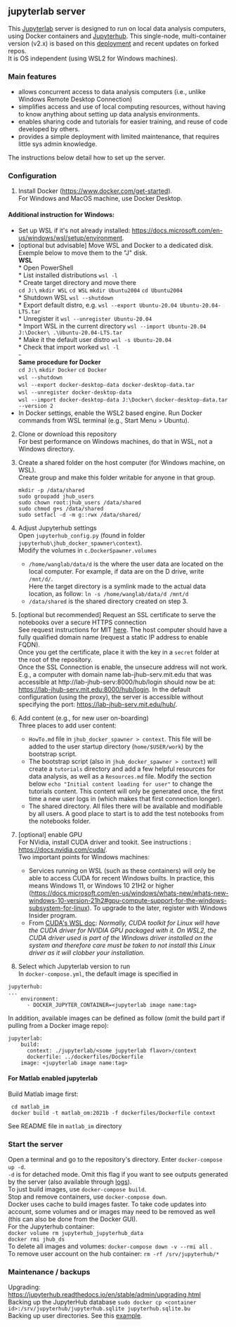 ## jupyterlab server
This [Jupyterlab](https://jupyterlab.readthedocs.io/en/latest/) server is designed to run on local data analysis computers, using Docker containers and [Jupyterhub](https://jupyterhub.readthedocs.io/en/stable/). This single-node, multi-container version (v2.x) is based on this [deployment](https://github.com/defeo/jupyterhub-docker/) and recent updates on forked repos.  
It is OS independent (using WSL2 for Windows machines). 

### Main features
- allows concurrent access to data analysis computers (i.e., unlike Windows Remote Desktop Connection) 
- simplifies access and use of local computing resources, without having to know anything about setting up data analysis environments.  
- enables sharing code and tutorials for easier training, and reuse of code developed by others.
- provides a simple deployment with limited maintenance, that requires little sys admin knowledge.
  
The instructions below detail how to set up the server. 

### Configuration
1. Install Docker (https://www.docker.com/get-started).  
For Windows and MacOS machine, use Docker Desktop.  

#### Additional instruction for Windows:
   * Set up WSL if it's not already installed: https://docs.microsoft.com/en-us/windows/wsl/setup/environment.  
   * [optional but advisable] Move WSL and Docker to a dedicated disk. Exemple below to move them to the "J" disk.  
		    **WSL**   
		    * Open PowerShell  
		    * List installed distributions `wsl -l`  
		    * Create target directory and move there  
		      `cd J:\` `mkdir WSL` `cd WSL` `mkdir Ubuntu2004` `cd Ubuntu2004`  
		    * Shutdown WSL `wsl --shutdown`  
		    * Export default distro, e.g. `wsl --export Ubuntu-20.04 Ubuntu-20.04-LTS.tar`  
		    * Unregister it `wsl --unregister Ubuntu-20.04`  
		    * Import WSL in the current directory `wsl --import Ubuntu-20.04 J:\Docker\ .\Ubuntu-20.04-LTS.tar`  
		    * Make it the default user distro `wsl -s Ubuntu-20.04`  
		    * Check that import worked `wsl -l`  
		    -  
		    **Same procedure for Docker**  
		    `cd J:\` `mkdir Docker` `cd Docker`  
		    `wsl --shutdown`  
		    `wsl --export docker-desktop-data docker-desktop-data.tar`  
		    `wsl --unregister docker-desktop-data`  
		    `wsl --import docker-desktop-data J:\Docker\`
		    `docker-desktop-data.tar --version 2`  
   * In Docker settings, enable the WSL2 based engine. Run Docker commands from WSL terminal (e.g., Start Menu > Ubuntu).  

2. Clone or download this repository  
For best performance on Windows machines, do that in WSL, not a Windows directory. 

3. Create a shared folder on the host computer (for Windows machine, on WSL).   
Create group and make this folder writable for anyone in that group.
	```
	mkdir -p /data/shared
	sudo groupadd jhub_users
	sudo chown root:jhub_users /data/shared
	sudo chmod g+s /data/shared
	sudo setfacl -d -m g::rwx /data/shared/
	```

4. Adjust Jupyterhub settings  
Open `jupyterhub_config.py` (found in folder `jupyterhub\jhub_docker_spawner\context`).  
Modify the volumes in `c.DockerSpawner.volumes`
	* `/home/wanglab/data/d` is the where the user data are located on the local computer. For example, if data are on the D drive, write `/mnt/d/`.  
	Here the target directory is a symlink made to the actual data location, as follow:
	`ln -s /home/wanglab/data/d /mnt/d`   
	* `/data/shared` is the shared directory created on step 3. 

5. [optional but recommended] Request an SSL certificate to serve the notebooks over a secure HTTPS connection  
See request instructions for MIT [here](http://kb.mit.edu/confluence/x/x487). The host computer should have a fully qualified domain name (request a static IP address to enable FQDN).  
Once you get the certificate, place it with the key in a `secret` folder at the root of the repository.   
Once the SSL Connection is enable, the unsecure address will not work. E.g., a computer with domain name lab-jhub-serv.mit.edu that was accessible at http://lab-jhub-serv:8000/hub/login should now be at: https://lab-jhub-serv.mit.edu:8000/hub/login. In the default configuration (using the proxy), the server is accessible without specifying the port: https://lab-jhub-serv.mit.edu/hub/.  

6. Add content (e.g., for new user on-boarding)  
	Three places to add user content:  
	* `HowTo.md` file in `jhub_docker_spawner > context`. This file will be added to the user startup directory (`home/$USER/work`) by the bootstrap script.  
	* The bootstrap script (also in `jhub_docker_spawner > context`) will create a `tutorials` directory and add a few helpful resources for data analysis, as well as a `Resources.md` file. Modify the section below `echo "Initial content loading for user"` to change the tutorials content. This content will only be generated once, the first time a new user logs in (which makes that first connection longer).  
	* The shared directory. All files there will be available and modifiable by all users. A good place to start is to add the test notebooks from the notebooks folder.   

7. [optional] enable GPU  
	For NVidia, install CUDA driver and tookit. See instructions : https://docs.nvidia.com/cuda/.  
	Two important points for Windows machines:  
	* Services running on WSL (such as these containers) will only be able to access CUDA for recent Windows builts. In practice, this means Windows 11, or Windows 10 21H2 or higher (https://docs.microsoft.com/en-us/windows/whats-new/whats-new-windows-10-version-21h2#gpu-compute-support-for-the-windows-subsystem-for-linux). To upgrade to the later, register with Windows Insider program.
	* From [CUDA's WSL doc](https://docs.nvidia.com/cuda/wsl-user-guide/index.html): *Normally, CUDA toolkit for Linux will have the CUDA driver for NVIDIA GPU packaged with it. On WSL2, the CUDA driver used is part of the Windows driver installed on the system and therefore care must be taken to not install this Linux driver as it will clobber your installation.*

8. Select which Jupyterlab version to run  
In `docker-compose.yml`, the default image is specified in  
```
jupyterhub:
...
    environment:
      - DOCKER_JUPYTER_CONTAINER=<jupyterlab image name:tag>
```
In addition, available images can be defined as follow (omit the build part if pulling from a Docker image repo):  
```
jupyterlab:
    build: 
      context: ./jupyterlab/<some jupyterlab flavor>/context
      dockerfile: ../dockerfiles/Dockerfile
    image: <jupyterlab image name:tag>
```

#### For Matlab enabled jupyterlab  
   Build Matlab image first:  
   ```
	cd matlab_im  
	docker build -t matlab_om:2021b -f dockerfiles/Dockerfile context
   ```  
   See README file in `matlab_im` directory

### Start the server  
Open a terminal and go to the repository's directory. Enter `docker-compose up -d`.  
`-d` is for detached mode. Omit this flag if you want to see outputs generated by the server (also available through [logs](https://docs.docker.com/engine/reference/commandline/logs/)).  
To just build images, use `docker-compose build`.  
Stop and remove containers, use `docker-compose down`.  
Docker uses cache to build images faster. To take code updates into account, some volumes and or images may need to be removed as well (this can also be done from the Docker GUI).   
For the Jupyterhub container:  
`docker volume rm jupyterhub_jupyterhub_data`  
`docker rmi jhub_ds`  
To delete all images and volumes: `docker-compose down -v --rmi all` .  
To remove user account on the hub container: `rm -rf /srv/jupyterhub/*`

### Maintenance / backups
Upgrading: https://jupyterhub.readthedocs.io/en/stable/admin/upgrading.html  
Backing up the JupyterHub database `sudo docker cp <container id>:/srv/jupyterhub/jupyterhub.sqlite jupyterhub.sqlite.bu`  
Backing up user directories. See this [example](https://github.com/jupyterhub/jupyterhub-deploy-docker#how-can-i-backup-a-users-notebook-directory). 



